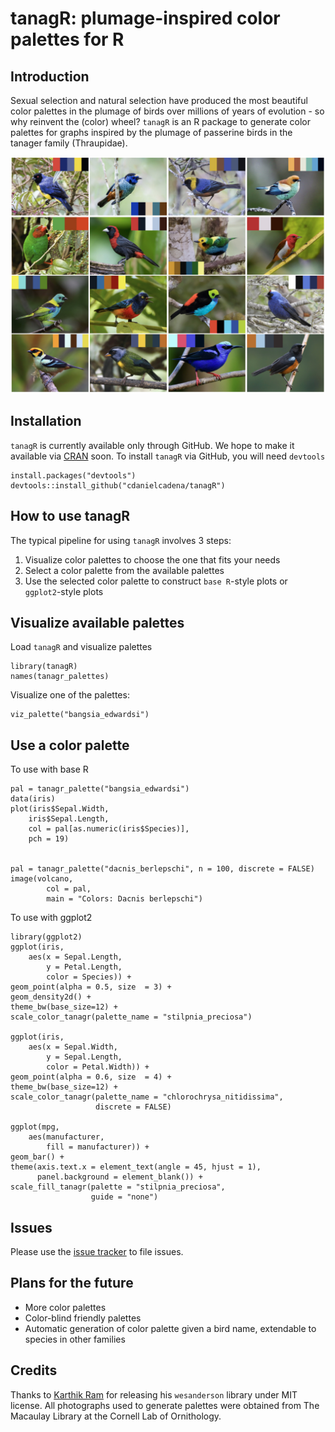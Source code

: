 # tanagR: plumage-inspired color palettes for R

## Introduction

Sexual selection and natural selection have produced the most beautiful color palettes in the plumage of birds over millions of years of evolution - so why reinvent the (color) wheel? `tanagR` is an R package to generate color palettes for graphs inspired by the plumage of passerine birds in the tanager family (Thraupidae).

![](images_gh/tanagR.jpeg)

## Installation

`tanagR` is currently available only through GitHub. We hope to make it available via [CRAN](https://cran.r-project.org/web/packages/available_packages_by_name.html) soon. To install `tanagR` via GitHub, you will need `devtools`


	install.packages("devtools")
	devtools::install_github("cdanielcadena/tanagR")

## How to use tanagR

The typical pipeline for using `tanagR` involves 3 steps:

1. Visualize color palettes to choose the one that fits your needs
2. Select a color palette from the available palettes
3. Use the selected color palette to construct `base R`-style plots or `ggplot2`-style plots

## Visualize available palettes

Load `tanagR` and visualize palettes


	library(tanagR)
	names(tanagr_palettes)


Visualize one of the palettes:


	viz_palette("bangsia_edwardsi")

## Use a color palette

To use with base R

	pal = tanagr_palette("bangsia_edwardsi")
	data(iris)
	plot(iris$Sepal.Width,
		iris$Sepal.Length,
		col = pal[as.numeric(iris$Species)],
		pch = 19)


	pal = tanagr_palette("dacnis_berlepschi", n = 100, discrete = FALSE)
	image(volcano,
			col = pal,
			main = "Colors: Dacnis berlepschi")

To use with ggplot2

	library(ggplot2)
	ggplot(iris, 
		aes(x = Sepal.Length, 
		    y = Petal.Length, 
		    color = Species)) + 
	geom_point(alpha = 0.5, size  = 3) + 
	geom_density2d() + 
	theme_bw(base_size=12) + 
	scale_color_tanagr(palette_name = "stilpnia_preciosa")

	ggplot(iris, 
		aes(x = Sepal.Width, 
		    y = Sepal.Length, 
		    color = Petal.Width)) + 
	geom_point(alpha = 0.6, size  = 4) +  
	theme_bw(base_size=12) + 
	scale_color_tanagr(palette_name = "chlorochrysa_nitidissima", 
	                   discrete = FALSE)

	ggplot(mpg, 
		aes(manufacturer, 
		    fill = manufacturer)) + 
	geom_bar() + 
	theme(axis.text.x = element_text(angle = 45, hjust = 1), 
	      panel.background = element_blank()) + 
	scale_fill_tanagr(palette = "stilpnia_preciosa", 
	                  guide = "none")


## Issues

Please use the [issue tracker]() to file issues.

## Plans for the future

* More color palettes
* Color-blind friendly palettes
* Automatic generation of color palette given a bird name, extendable to species in other families

## Credits

Thanks to [Karthik Ram](https://github.com/karthik) for releasing his `wesanderson` library under MIT license.
All photographs used to generate palettes were obtained from The Macaulay Library at the Cornell Lab of Ornithology.
